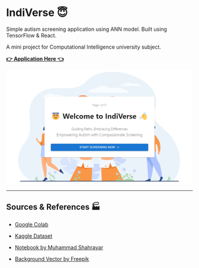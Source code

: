# IndiVerse 😇

Simple autism screening application using ANN model. Built using TensorFlow & React.

A mini project for Computational Intelligence university subject. 

[**👉 Application Here 👈**](https://indi-verse.vercel.app/)

![IndiVerse](./public/indiverse_ss.png)

---

## Sources & References 🏭

- [Google Colab](https://colab.research.google.com/drive/14jQ3a0CI3pll_uIspdtDYxhyQSYkys5b?usp=sharing)

- [Kaggle Dataset](https://www.kaggle.com/datasets/andrewmvd/autism-screening-on-adults)

- [Notebook by Muhammad Shahrayar](https://www.kaggle.com/code/muhammadshahrayar/autistic-patients-eda-classification-using-ann/notebook)

- [Background Vector by Freepik](https://www.freepik.com/free-vector/charity-donation-concept-hands-volunteers-holding-giving-heart_11235259.htm)